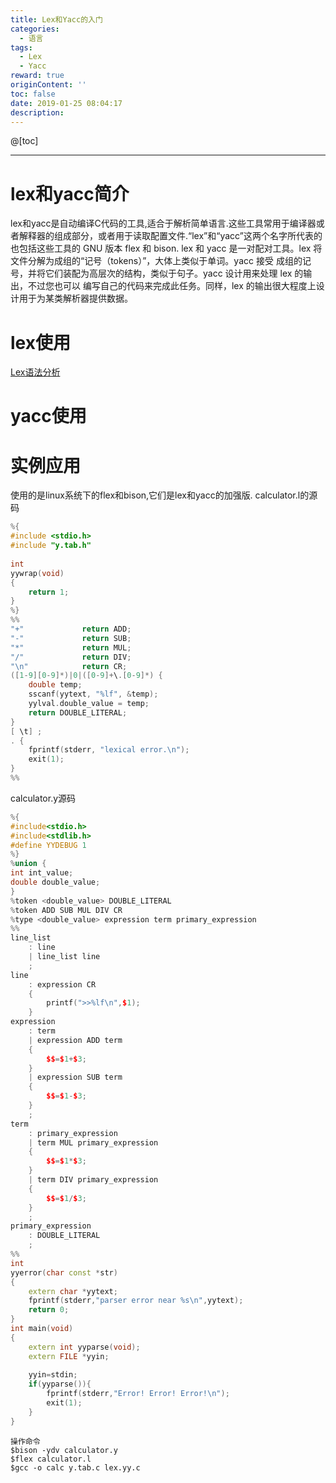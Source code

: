 ```yaml
---
title: Lex和Yacc的入门
categories:
  - 语言
tags:
  - Lex
  - Yacc
reward: true
originContent: ''
toc: false
date: 2019-01-25 08:04:17
description:
---
```


@[toc]

---

# lex和yacc简介

lex和yacc是自动编译C代码的工具,适合于解析简单语言.这些工具常用于编译器或者解释器的组成部分，或者用于读取配置文件.“lex”和“yacc”这两个名字所代表的也包括这些工具的 GNU 版本 flex 和 bison. lex 和 yacc 是一对配对工具。lex 将文件分解为成组的“记号（tokens）”，大体上类似于单词。yacc 接受 成组的记号，并将它们装配为高层次的结构，类似于句子。yacc 设计用来处理 lex 的输出，不过您也可以 编写自己的代码来完成此任务。同样，lex 的输出很大程度上设计用于为某类解析器提供数据。

# lex使用
[Lex语法分析](http://www.kuqin.com/shuoit/20160526/352209.html)
# yacc使用

# 实例应用
使用的是linux系统下的flex和bison,它们是lex和yacc的加强版.
calculator.l的源码

```cpp
%{  
#include <stdio.h>  
#include "y.tab.h"  
  
int  
yywrap(void)  
{  
    return 1;  
}  
%}  
%%  
"+"             return ADD;  
"-"             return SUB;  
"*"             return MUL;  
"/"             return DIV;  
"\n"            return CR;  
([1-9][0-9]*)|0|([0-9]+\.[0-9]*) {  
    double temp;  
    sscanf(yytext, "%lf", &temp);  
    yylval.double_value = temp;  
    return DOUBLE_LITERAL;  
}  
[ \t] ;  
. {  
    fprintf(stderr, "lexical error.\n");  
    exit(1);  
}  
%%
```
calculator.y源码
```cpp
%{  
#include<stdio.h>  
#include<stdlib.h>  
#define YYDEBUG 1  
%}  
%union {  
int int_value;  
double double_value;  
}  
%token <double_value> DOUBLE_LITERAL  
%token ADD SUB MUL DIV CR  
%type <double_value> expression term primary_expression  
%%  
line_list  
    : line  
    | line_list line  
    ;  
line  
    : expression CR  
    {  
        printf(">>%lf\n",$1);  
    }  
expression  
    : term  
    | expression ADD term  
    {  
        $$=$1+$3;  
    }  
    | expression SUB term  
    {  
        $$=$1-$3;  
    }  
    ;  
term  
    : primary_expression  
    | term MUL primary_expression  
    {  
        $$=$1*$3;  
    }  
    | term DIV primary_expression  
    {  
        $$=$1/$3;  
    }  
    ;  
primary_expression  
    : DOUBLE_LITERAL  
    ;  
%%  
int  
yyerror(char const *str)  
{  
    extern char *yytext;  
    fprintf(stderr,"parser error near %s\n",yytext);  
    return 0;  
}  
int main(void)  
{  
    extern int yyparse(void);  
    extern FILE *yyin;  
      
    yyin=stdin;  
    if(yyparse()){  
        fprintf(stderr,"Error! Error! Error!\n");  
        exit(1);  
    }  
}
```

	操作命令
	$bison -ydv calculator.y
	$flex calculator.l
	$gcc -o calc y.tab.c lex.yy.c